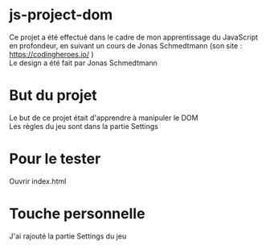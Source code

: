 # js-project-dom
Ce projet a été effectué dans le cadre de mon apprentissage du JavaScript en profondeur, en suivant un cours de Jonas Schmedtmann (son site : https://codingheroes.io/ ) <br/>
Le design a été fait par Jonas Schmedtmann

# But du projet
Le but de ce projet était d'apprendre à manipuler le DOM<br/>
Les règles du jeu sont dans la partie Settings

# Pour le tester
Ouvrir index.html

# Touche personnelle
J'ai rajouté la partie Settings du jeu
